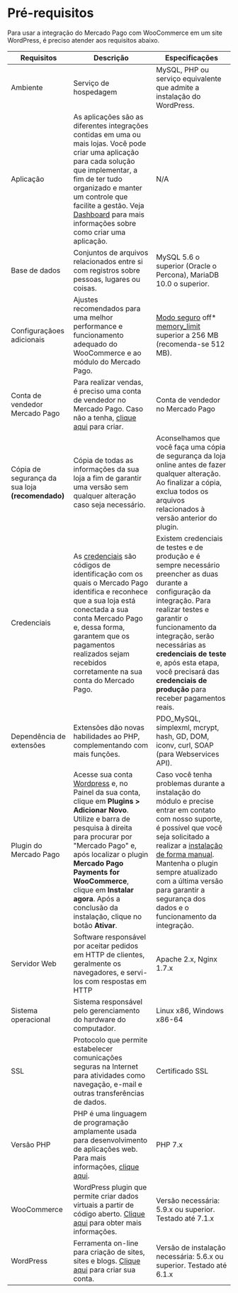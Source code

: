 # Pré-requisitos

Para usar a integração do Mercado Pago com WooCommerce em um site WordPress, é preciso atender aos requisitos abaixo.

| Requisitos | Descrição | Especificações |
|---|---|---|
| Ambiente | Serviço de hospedagem | MySQL, PHP ou serviço equivalente que admite a instalação do WordPress. |
| Aplicação | As aplicações são as diferentes integrações contidas em uma ou mais lojas. Você pode criar uma aplicação para cada solução que implementar, a fim de ter tudo organizado e manter um controle que facilite a gestão. Veja [Dashboard](/developers/pt/docs/woocommerce/additional-content/your-integrations/introduction) para mais informações sobre como criar uma aplicação. | N/A |
| Base de dados | Conjuntos de arquivos relacionados entre si com registros sobre pessoas, lugares ou coisas. | MySQL 5.6 o superior (Oracle o Percona), MariaDB 10.0 o superior.  |
| Configuraçãoes adicionais | Ajustes recomendados para uma melhor performance e funcionamento adequado do WooCommerce e ao módulo do Mercado Pago. | [Modo seguro](https://wordpress.org/plugins/safe-mode/) off* [memory_limit](https://docs.woocommerce.com/document/increasing-the-wordpress-memory-limit/) superior a 256 MB (recomenda-se 512 MB).|
| Conta de vendedor Mercado Pago | Para realizar vendas, é preciso uma conta de vendedor no Mercado Pago. Caso não a tenha, [clique aqui](https://www.mercadopago[FAKER][URL][DOMAIN]/hub/registration/landing) para criar.| Conta de vendedor no Mercado Pago |
| Cópia de segurança da sua loja **(recomendado)** | Cópia de todas as informações da sua loja a fim de garantir uma versão sem qualquer alteração caso seja necessário. | Aconselhamos que você faça uma cópia de segurança da loja online antes de fazer qualquer alteração. Ao finalizar a cópia, exclua todos os arquivos relacionados à versão anterior do plugin. |
| Credenciais | As [credenciais](/developers/pt/docs/woocommerce/additional-content/credentials) são códigos de identificação com os quais o Mercado Pago identifica e reconhece que a sua loja está conectada a sua conta Mercado Pago e, dessa forma, garantem que os pagamentos realizados sejam recebidos corretamente na sua conta do Mercado Pago. | Existem credenciais de testes e de produção e é sempre necessário preencher as duas durante a configuração da integração. Para realizar testes e garantir o funcionamento da integração, serão necessárias as **credenciais de teste** e, após esta etapa, você precisará das **credenciais de produção** para receber pagamentos reais. |
| Dependência de extensões | Extensões dão novas habilidades ao PHP, complementando com mais funções. | PDO_MySQL, simplexml, mcrypt, hash, GD, DOM, iconv, curl, SOAP (para Webservices API).|
| Plugin do Mercado Pago | Acesse sua conta [Wordpress](https://wordpress.com/) e, no Painel da sua conta, clique em **Plugins > Adicionar Novo**. Utilize e barra de pesquisa à direita para procurar por "Mercado Pago" e, após localizar o plugin **Mercado Pago Payments for WooCommerce**, clique em **Instalar agora**. Após a conclusão da instalação, clique no botão **Ativar**.| Caso você tenha problemas durante a instalação do módulo e precise entrar em contato com nosso suporte, é possível que você seja solicitado a realizar a [instalação de forma manual](/developers/pt/docs/woocommerce/how-tos/install-module-manually). Mantenha o plugin sempre atualizado com a última versão para garantir a segurança dos dados e o funcionamento da integração. |
| Servidor Web | Software responsável por aceitar pedidos em HTTP de clientes, geralmente os navegadores, e servi-los com respostas em HTTP | Apache 2.x, Nginx 1.7.x |
| Sistema operacional | Sistema responsável pelo gerenciamento do hardware do computador. | Linux x86, Windows x86-64 |
| SSL | Protocolo que permite estabelecer comunicações seguras na Internet para atividades como navegação, e-mail e outras transferências de dados. | Certificado SSL |
| Versão PHP | PHP é uma linguagem de programação amplamente usada para desenvolvimento de aplicações web. Para mais informações, [clique aqui](https://www.php.net/). | PHP 7.x |
| WooCommerce | WordPress plugin que permite criar dados virtuais a partir de código aberto. [Clique aqui](https://woocommerce.com/es-es/woocommerce-features/) para obter mais informações. | Versão necessária: 5.9.x ou superior. Testado até 7.1.x |
| WordPress | Ferramenta on-line para criação de sites, sites e blogs. [Clique aqui](https://es.wordpress.org/) para criar sua conta. | Versão de instalação necessária: 5.6.x ou superior. Testado até 6.1.x |